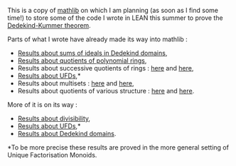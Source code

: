 This is a copy of [mathlib](https://github.com/leanprover-community/mathlib) on which I am planning (as soon as I find some time!) to store some of the code I wrote in LEAN this summer to prove the [Dedekind-Kummer theorem](https://kconrad.math.uconn.edu/blurbs/gradnumthy/dedekindf.pdf). 

Parts of what I wrote have already made its way into mathlib :
- [Results about sums of ideals in Dedekind domains](https://github.com/leanprover-community/mathlib/pull/9055), 
- [Results about quotients of polynomial rings](https://github.com/leanprover-community/mathlib/pull/9542),
- Results about successive quotients of rings : [here](https://github.com/leanprover-community/mathlib/pull/8668) and [here](https://github.com/leanprover-community/mathlib/pull/9649),
- [Results about UFDs](https://github.com/leanprover-community/mathlib/pull/9108),*
- Results about multisets : [here](https://github.com/leanprover-community/mathlib/pull/9038) and [here](https://github.com/leanprover-community/mathlib/pull/9038),
- Results about quotients of various structure : [here](https://github.com/leanprover-community/mathlib/pull/8640) and [here](https://github.com/leanprover-community/mathlib/pull/8617).

More of it is on its way :
- [Results about divisibility](https://github.com/leanprover-community/mathlib/pull/10941),
- [Results about UFDs](https://github.com/leanprover-community/mathlib/pull/9345),*
- [Results about Dedekind domains](https://github.com/leanprover-community/mathlib/pull/11053).

*To be more precise these results are proved in the more general setting of Unique Factorisation Monoids.
